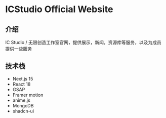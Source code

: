 # ICStudio Official Website

## 介绍

IC Studio / 无限创造工作室官网，提供展示，新闻，资源库等服务，以及为成员提供一些服务

## 技术栈

- Next.js 15
- React 18
- GSAP
- Framer motion
- anime.js
- MongoDB
- shadcn-ui

